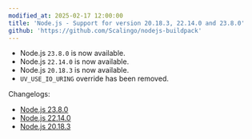 ```yaml
---
modified_at: 2025-02-17 12:00:00
title: 'Node.js - Support for version 20.18.3, 22.14.0 and 23.8.0'
github: 'https://github.com/Scalingo/nodejs-buildpack'
---
```


- Node.js `23.8.0` is now available.
- Node.js `22.14.0` is now available.
- Node.js `20.18.3` is now available.
- `UV_USE_IO_URING` override has been removed.

Changelogs:
- [Node.js 23.8.0](https://github.com/nodejs/node/blob/main/doc/changelogs/CHANGELOG_V23.md#23.8.0)
- [Node.js 22.14.0](https://github.com/nodejs/node/blob/main/doc/changelogs/CHANGELOG_V22.md#22.14.0)
- [Node.js 20.18.3](https://github.com/nodejs/node/blob/main/doc/changelogs/CHANGELOG_V20.md#20.18.3)
